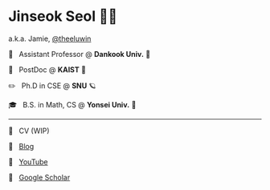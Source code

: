 # Jinseok Seol 🏳️‍🌈

a.k.a. Jamie, [@theeluwin](https://twitter.com/theeluwin)

🏫 &nbsp; Assistant Professor @ **Dankook Univ.** 🐻

🔬 &nbsp; PostDoc @ **KAIST** 🪿

✏️ &nbsp; Ph.D in CSE @ **SNU** 🪐

🎓 &nbsp; B.S. in Math, CS @ **Yonsei Univ.** 🦅

---

🔗 &nbsp; CV (WIP)

🔗 &nbsp; [Blog](https://theeluwin.github.io)

🔗 &nbsp; [YouTube](https://www.youtube.com/@theeluwin)

🔗 &nbsp; [Google Scholar](https://scholar.google.com/citations?user=V7niLDoAAAAJ)
